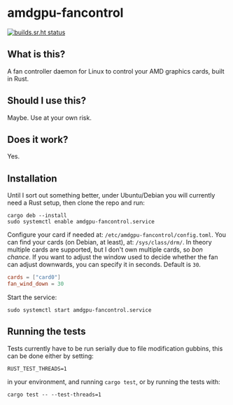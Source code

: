 # amdgpu-fancontrol

[![builds.sr.ht status](https://builds.sr.ht/~robotmay/amdgpu-fancontrol.svg)](https://builds.sr.ht/~robotmay/amdgpu-fancontrol?)

## What is this?

A fan controller daemon for Linux to control your AMD graphics cards, built in Rust.

## Should I use this?

Maybe. Use at your own risk.

## Does it work?

Yes.

## Installation

Until I sort out something better, under Ubuntu/Debian you will currently need a Rust setup, then clone the repo and run:

```
cargo deb --install
sudo systemctl enable amdgpu-fancontrol.service
```

Configure your card if needed at: `/etc/amdgpu-fancontrol/config.toml`. You can find your cards (on Debian, at least), at: `/sys/class/drm/`.
In theory multiple cards are supported, but I don't own multiple cards, so _bon chance_.
If you want to adjust the window used to decide whether the fan can adjust downwards, you can specify it in seconds. Default is `30`.

```toml
cards = ["card0"]
fan_wind_down = 30
```

Start the service:

```
sudo systemctl start amdgpu-fancontrol.service
```

## Running the tests

Tests currently have to be run serially due to file modification gubbins, this can be done either by setting:

```
RUST_TEST_THREADS=1
```

in your environment, and running `cargo test`, or by running the tests with:

```
cargo test -- --test-threads=1
```
